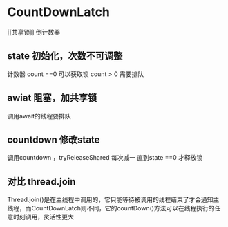 # CountDownLatch
[[共享锁]] 倒计数器
## state 初始化，次数不可调整
计数器
count ==0 可以获取锁
count > 0 需要排队
## awiat 阻塞，加共享锁
调用await的线程要排队 
## countdown 修改state
调用countdown ，tryReleaseShared  每次减一
直到state ==0 才释放锁
## 对比 thread.join
Thread.join()是在主线程中调用的，它只能等待被调用的线程结束了才会通知主线程，而CountDownLatch则不同，它的countDown()方法可以在线程执行的任意时刻调用，灵活性更大